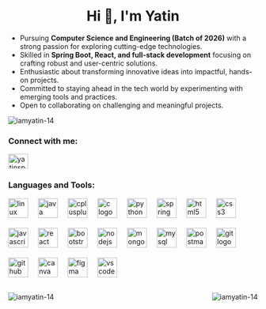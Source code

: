 <h1 align="center">Hi 👋, I'm Yatin</h1>

<p align="left">
  <ul>
    <li>Pursuing <b>Computer Science and Engineering (Batch of 2026)</b> with a strong passion for exploring cutting-edge technologies.</li>
    <li>Skilled in <b>Spring Boot, React, and full-stack development</b> focusing on crafting robust and user-centric solutions.</li>
    <li>Enthusiastic about transforming innovative ideas into impactful, hands-on projects.</li>
    <li>Committed to staying ahead in the tech world by experimenting with emerging tools and practices.</li>
    <li>Open to collaborating on challenging and meaningful projects.</li>
  </ul>
</p>

<p align="left"> 
  <img src="https://komarev.com/ghpvc/?username=iamyatin-14&label=Profile%20views&color=0e75b6&style=flat" alt="iamyatin-14" />
</p>

<h3 align="left">Connect with me:</h3>
<p align="left">
  <a href="https://linkedin.com/in/yatinsp" target="blank">
    <img align="center" src="https://raw.githubusercontent.com/rahuldkjain/github-profile-readme-generator/master/src/images/icons/Social/linked-in-alt.svg" alt="yatinsp" height="30" width="40" />
  </a>
</p>

<h3 align="left">Languages and Tools:</h3>
<div align="left" style="display: flex; flex-wrap: wrap; gap: 20px;">
  <img src="https://cdn.jsdelivr.net/gh/devicons/devicon/icons/linux/linux-original.svg" height="40" alt="linux logo" />
  <img src="https://cdn.jsdelivr.net/gh/devicons/devicon/icons/java/java-original.svg" height="40" alt="java logo" />
  <img src="https://cdn.jsdelivr.net/gh/devicons/devicon/icons/cplusplus/cplusplus-original.svg" height="40" alt="cplusplus logo" />
  <img src="https://cdn.jsdelivr.net/gh/devicons/devicon/icons/c/c-original.svg" height="40" alt="c logo" />
  <img src="https://cdn.jsdelivr.net/gh/devicons/devicon/icons/python/python-original.svg" height="40" alt="python logo" />
  <img src="https://cdn.jsdelivr.net/gh/devicons/devicon/icons/spring/spring-original.svg" height="40" alt="spring logo" />
  <img src="https://cdn.jsdelivr.net/gh/devicons/devicon/icons/html5/html5-original.svg" height="40" alt="html5 logo" />
  <img src="https://cdn.jsdelivr.net/gh/devicons/devicon/icons/css3/css3-original.svg" height="40" alt="css3 logo" />
  <img src="https://cdn.jsdelivr.net/gh/devicons/devicon/icons/javascript/javascript-original.svg" height="40" alt="javascript logo" />
  <img src="https://cdn.jsdelivr.net/gh/devicons/devicon/icons/react/react-original.svg" height="40" alt="react logo" />
  <img src="https://cdn.jsdelivr.net/gh/devicons/devicon/icons/bootstrap/bootstrap-original.svg" height="40" alt="bootstrap logo" />
  <img src="https://cdn.jsdelivr.net/gh/devicons/devicon/icons/nodejs/nodejs-original.svg" height="40" alt="nodejs logo" />
  <img src="https://cdn.jsdelivr.net/gh/devicons/devicon/icons/mongodb/mongodb-original.svg" height="40" alt="mongodb logo" />
  <img src="https://cdn.jsdelivr.net/gh/devicons/devicon/icons/mysql/mysql-original.svg" height="40" alt="mysql logo" />
  <img src="https://cdn.simpleicons.org/postman/FF6C37" height="40" alt="postman logo" />
  <img src="https://cdn.jsdelivr.net/gh/devicons/devicon/icons/git/git-original.svg" height="40" alt="git logo" />
  <img src="https://skillicons.dev/icons?i=github" height="40" alt="github logo" />
  <img src="https://cdn.simpleicons.org/canva/00C4CC" height="40" alt="canva logo" />
  <img src="https://cdn.jsdelivr.net/gh/devicons/devicon/icons/figma/figma-original.svg" height="40" alt="figma logo" />
  <img src="https://cdn.jsdelivr.net/gh/devicons/devicon/icons/vscode/vscode-original.svg" height="40" alt="vscode logo" />
</div>
<br>
<p>
  <img align="left" src="https://github-readme-stats.vercel.app/api/top-langs?username=iamyatin-14&show_icons=true&locale=en&layout=compact&theme=dark" alt="iamyatin-14" />
  <img align="right" src="https://github-readme-stats.vercel.app/api?username=iamyatin-14&show_icons=true&locale=en&theme=dark" alt="iamyatin-14" />
</p>
